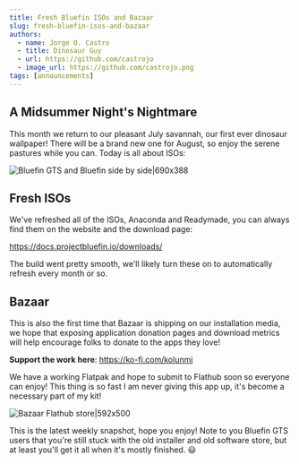 ```yaml
--- 
title: Fresh Bluefin ISOs and Bazaar 
slug: fresh-bluefin-isos-and-bazaar
authors:
  - name: Jorge O. Castro
  - title: Dinosaur Guy
  - url: https://github.com/castrojo
  - image_url: https://github.com/castrojo.png
tags: [announcements]
---
```


## A Midsummer Night's Nightmare 

This month we return to our pleasant July savannah, our first ever dinosaur wallpaper! There will be a brand new one for August, so enjoy the serene pastures while you can. Today is all about ISOs: 

![Bluefin GTS and Bluefin side by side|690x388](upload://qBMv649ZyCgLvcV2JoFjJtcMPsk.jpeg)

## Fresh ISOs

We've refreshed all of the ISOs, Anaconda and Readymade, you can always find them on the website and the download page:

https://docs.projectbluefin.io/downloads/

The build went pretty smooth, we'll likely turn these on to automatically refresh every month or so. 

## Bazaar

This is also the first time that Bazaar is shipping on our installation media, we hope that exposing application donation pages and download metrics will help encourage folks to donate to the apps they love!

**Support the work here**: https://ko-fi.com/kolunmi

We have a working Flatpak and hope to submit to Flathub soon so everyone can enjoy! This thing is so fast I am never giving this app up, it's become a necessary part of my kit!

![Bazaar Flathub store|592x500](upload://ywCkK78Q3bw9UF5JIrrfj3hcAfG.jpeg)

This is the latest weekly snapshot, hope you enjoy! Note to you Bluefin GTS users that you're still stuck with the old installer and old software store, but at least you'll get it all when it's mostly finished. :smiley:
